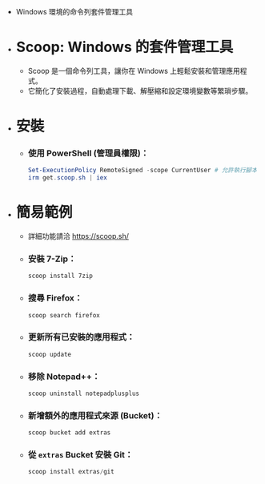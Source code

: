 - Windows 環境的命令列套件管理工具
- # **Scoop**: Windows 的套件管理工具
	- Scoop 是一個命令列工具，讓你在 Windows 上輕鬆安裝和管理應用程式。
	- 它簡化了安裝過程，自動處理下載、解壓縮和設定環境變數等繁瑣步驟。
- # 安裝
	- ### 使用 PowerShell (管理員權限)：
	  ```powershell
	  Set-ExecutionPolicy RemoteSigned -scope CurrentUser # 允許執行腳本
	  irm get.scoop.sh | iex
	  ```
- # 簡易範例
	- 詳細功能請洽 https://scoop.sh/
	- ### 安裝 7-Zip：
	  ```powershell
	  scoop install 7zip
	  ```
	- ### 搜尋 Firefox：
	  ```powershell
	  scoop search firefox
	  ```
	- ### 更新所有已安裝的應用程式：
	  ```powershell
	  scoop update
	  ```
	- ### 移除 Notepad++：
	  ```powershell
	  scoop uninstall notepadplusplus
	  ```
	- ### 新增額外的應用程式來源 (Bucket)：
	  ```powershell
	  scoop bucket add extras
	  ```
	- ### 從 `extras` Bucket 安裝 Git：
	  ```powershell
	  scoop install extras/git
	  ```